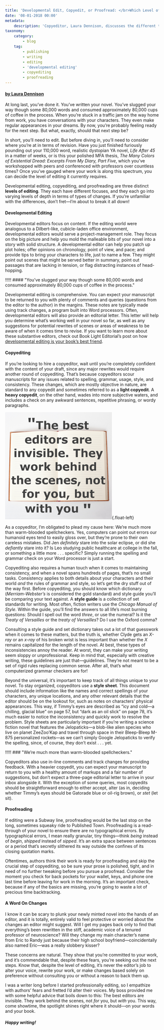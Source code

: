 ```yaml
---
title: 'Developmental Edit, Copyedit, or Proofread: </br>Which Level of Editing Is Right for Me?'
date: '08-01-2018 00:00'
metadata:
    description: 'Copyeditor, Laura Dennison, discusses the different types of editing: developmental (content) editing, copyediting, and proofreading. She helps you figure out what type of editing is right for your manuscript as you prepare to publish or query.'
taxonomy:
    category:
        - blog
    tag:
        - publishing
        - writing
        - editing
        - 'developmental editing'
        - copyediting
        - proofreading
---
```


#### [by Laura Dennison](http://booklighteditorial.com/team#laura)

At long last, you’ve done it. You’ve written your novel. You’ve slugged your way though some 80,000 words and consumed approximately 80,000 cups of coffee in the process. When you’re stuck in a traffic jam on the way home from work, you have conversations with your characters. They even make regular appearances in your dreams. By now, you’re probably feeling ready for the next step. But what, exactly, should that next step be?

In short, you’ll need to edit. But before diving in, you’ll need to consider where you’re at in terms of revision. Have you just finished furiously pounding out your 110,000 word, realistic dystopian YA novel, _Life After 45_ in a matter of weeks, or is this your polished MFA thesis, _The Many Colors of Existential Dread: Excerpts From My Diary, Part Five_, which you’ve workshopped with peers and conferenced with professors over countless times?  Once you’ve gauged where your work is along this spectrum, you can decide the level of editing it currently requires.

Developmental editing, copyediting, and proofreading are three distinct **levels of editing**. They each have different focuses, and they each go into varying levels of depth in terms of types of changes. If you’re unfamiliar with the differences, don’t fret—I’m about to break it all down!

#### Developmental Editing

Developmental editors focus on content. If the editing world were analogous to a Dilbert-like, cubicle-laden office environment, developmental editors would serve a project-management role. They focus on the big picture and help you mold the malleable bits of your novel into a story with solid structure. A developmental editor can help you patch up plot holes; offer opinions on chronology, point of view, and pace; and provide tips to bring your characters to life, just to name a few. They might point out scenes that might be served better in summary, point out passages that are lacking in tension, or flag distracting instances of head-hopping.

!!!!! #### "You’ve slugged your way though some 80,000 words and consumed approximately 80,000 cups of coffee in the process."

Developmental editing is comprehensive. You can expect your manuscript to be returned to you with plenty of comments and queries (questions from the editor to the author) in the margins. These notes are typically made using track changes, a program built into Word processors. Often, developmental editors will also provide an editorial letter. This letter will help you determine what’s working well in your novel so far, as well as any suggestions for potential rewrites of scenes or areas of weakness to be aware of when it comes time to revise. If you want to learn more about these substantive editors, check out Book Light Editorial’s post on how [developmental editing is your book’s best friend](http://booklighteditorial.com/blog/developmental-editing-your-books-best-friend).

 
#### Copyediting

If you’re looking to hire a copyeditor, wait until you’re completely confident with the content of your draft, since any major rewrites would require another round of copyediting. That’s because copyeditors scour manuscripts for any issues related to spelling, grammar, usage, style, and consistency. These changes, which are mostly objective in nature, are standard to any copyedit and sometimes referred to as a **light copyedit**. A **heavy copyedit**, on the other hand, wades into more subjective waters, and includes a check on any awkward sentences, repetitive phrasing, or wordy paragraphs.

!["The best editors are invisible. They work behind the scenes, not for you, but with you."](book_light_editorial_editorquote_Laura.jpg){.float-left}

As a copyeditor, I’m obligated to plead my cause here: We’re much more than warm-blooded spellcheckers. Yes, computers can point out errors our humanoid eyes tend to easily gloss over, but they’re prone to their own careless mistakes. Did Jen _definitely_ stare into the solar eclipse, or did she _defiantly_ stare into it? Is Leo studying public healthcare at college in the fall, or something a little more . . . specific? Simply running the spelling and grammar check on your Word processor is just a start. 

Copyediting also requires a human touch when it comes to maintaining consistency, and when a novel spans hundreds of pages, that’s no small tasks. Consistency applies to both details about your characters and their world _and_ the rules of grammar and style, so let’s get the dry stuff out of the way first. Before copyediting, you should know which dictionary (_Merriam-Webster’s_ is considered the gold standard) and style guide you’ll be comparing your text against. A **style guide** is a collection of set standards for writing. Most often, fiction writers use the _Chicago Manual of Style_. Within the guide, you’ll find the answers to all life’s most burning questions: Should I spell out the word _three_, or use the numeral? Is it the _Treaty of Versailles_ or the _treaty of Versailles_? Do I use the Oxford comma?

Consulting a style guide and set dictionary takes out a lot of that guesswork when it comes to these matters, but the truth is, whether Clyde gets an _X-ray_ or an _x-ray_ of his broken wrist is less important than whether the _X_ remains capitalized for the length of the novel. At best, these types of inconsistencies annoy the reader. At worst, they can make your writing seem sloppy or unprofessional. Keep in mind that, especially with creative writing, these guidelines are just that—guidelines. They’re not meant to be a set of rigid rules replacing common sense. After all, that’s what computerized grammar checkers are for!

Beyond the universal, it’s important to keep track of all things unique to your novel. To stay organized, copyeditors use a **style sheet**. This document should include information like the names and correct spellings of your characters, any unique locations, and any other relevant details that the editor should be on the lookout for, such as notes on characters’ physical appearances. This way, if Timmy’s eyes are described as “icy and cold—a chilling, glacial blue” on page 57, but “dark as an oil slick” on page 78, it’s much easier to notice the inconsistency and quickly work to resolve the problem. Style sheets are particularly important if you’re writing a science fiction novel that features the Jelopaticks—a blob-like alien species who live on planet ZeeZoo’Kap and travel through space in their Bleep-Bleep M-875 personalized rockets—as we can’t simply Google Jelopaticks to verify the spelling, since, of course, they don’t exist . . . yet. 

!!!!! ### "We’re much more than warm-blooded spellcheckers."

Copyeditors also use in-line comments and track changes for providing feedback. With a heavier copyedit, you can expect your manuscript to return to you with a healthy amount of markups and a fair number of suggestions, but don’t expect a three-page editorial letter to arrive in your inbox alongside it. With the exception of some queries, most copyedits should be straightforward enough to either accept, alter (as in, deciding whether Timmy’s eyes should be Gatorade blue or oil-rig brown), or _stet_ (let sit).

#### Proofreading

If editing were a Subway line, proofreading would be the last stop on the long, sometimes squeaky ride to Published Town. Proofreading is a read-through of your novel to ensure there are no typographical errors. By typographical errors, I mean really granular, tiny things—think _being_ instead of _begin_, _shipped_ instead of _sipped_. It’s an extra space between sentences or a period that’s secretly slithered its way outside the confines of its closing quotation marks.

Oftentimes, authors think their work is ready for proofreading and skip the crucial step of copyediting, so be sure your prose is polished, tight, and in need of no further tweaking before you pursue a proofread. Consider the moment you check for back pockets for your wallet, keys, and phone one last time before leaving for work in the morning. It’s an important check, because if any of the basics are missing, you’re going to waste a lot of precious time backtracking. 

#### A Word On Changes

I know it can be scary to plunk your newly minted novel into the hands of an editor, and it is totally, entirely valid to feel protective or worried about the changes an editor might suggest. Will I get my pages back only to find that everything’s been rewritten in the stiff, academic voice of a tenured professor of neuroscience? Will they change my main character’s name from Eric to Randy just because their high school boyfriend—coincidentally also named Eric—was a really slobbery kisser?

These concerns are natural. They show that you’re committed to your work, and it’s commendable that, despite these fears, you’re seeking out the next steps. Know that, despite the level of editing, it’s never the editor’s job to alter your voice, rewrite your work, or make changes based solely on preference without consulting you or without a reason to back them up.

I was a writer long before I started professionally editing, so I empathize with authors’ fears and fretted I’d alter their voices. My boss provided me with some helpful advice that boils down to this: The best editors are invisible. They work behind the scenes, not _for_ you, but _with_ you. This way, come showtime, the spotlight shines right where it should—on your words and your book.

##### Happy writing!
